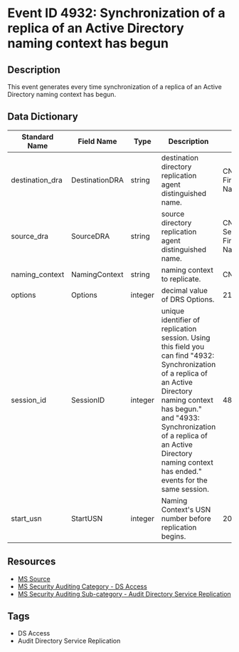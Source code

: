 # Event ID 4932: Synchronization of a replica of an Active Directory naming context has begun

## Description
This event generates every time synchronization of a replica of an Active Directory naming context has begun.

## Data Dictionary
|Standard Name|Field Name|Type|Description|Sample Value|
|---|---|---|---|---|
|destination_dra|DestinationDRA|string|destination directory replication agent distinguished name.|CN=NTDS Settings,CN=DC01,CN=Servers,CN=Default-First-Site-Name,CN=Sites,CN=Configuration,DC=contoso,DC=local|
|source_dra|SourceDRA|string|source directory replication agent distinguished name.|CN=NTDS Settings,CN=WIN2012R2,CN=Servers,CN=Default-First-Site-Name,CN=Sites,CN=Configuration,DC=contoso,DC=local|
|naming_context|NamingContext|string|naming context to replicate.|CN=Schema,CN=Configuration,DC=contoso,DC=local|
|options|Options|integer|decimal value of DRS Options.|2147483733|
|session_id|SessionID|integer|unique identifier of replication session. Using this field you can find "4932: Synchronization of a replica of an Active Directory naming context has begun." and "4933: Synchronization of a replica of an Active Directory naming context has ended." events for the same session.|48|
|start_usn|StartUSN|integer|Naming Context's USN number before replication begins.|20869|

## Resources
* [MS Source](https://github.com/MicrosoftDocs/windows-itpro-docs/blob/master/windows/security/threat-protection/auditing/event-4932.md)
* [MS Security Auditing Category - DS Access](https://docs.microsoft.com/en-us/windows/security/threat-protection/auditing/advanced-security-audit-policy-settings#ds-access)
* [MS Security Auditing Sub-category - Audit Directory Service Replication](https://github.com/MicrosoftDocs/windows-itpro-docs/tree/master/windows/security/threat-protection/auditing/audit-directory-service-replication.md)

## Tags
* DS Access
* Audit Directory Service Replication